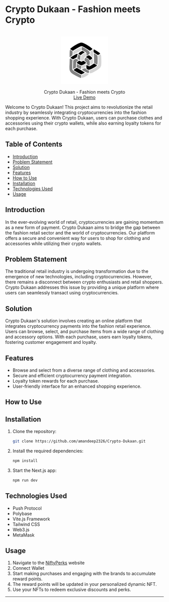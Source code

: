 # Crypto Dukaan - Fashion meets Crypto

<br />
<div align="center">
  <a href="https://github.com/hrsh22//NiftyPerks">
  </a>

  <img width="150px" src="https://github.com/amandeep2326/Crypto-Dukaan/blob/master/src/assets/logo.png"/>

  <p align="center">
    Crypto Dukaan - Fashion meets Crypto
    <br />
    <a href="https://niftyperks.vercel.app/">Live Demo</a>
  </p>
</div>


Welcome to Crypto Dukaan! This project aims to revolutionize the retail industry by seamlessly integrating cryptocurrencies into the fashion shopping experience. With Crypto Dukaan, users can purchase clothes and accessories using their crypto wallets, while also earning loyalty tokens for each purchase.

## Table of Contents

- [Introduction](#introduction)
- [Problem Statement](#problem-statement)
- [Solution](#solution)
- [Features](#features)
- [How to Use](#how-to-use)
- [Installation](#installation)
- [Technologies Used](#technologies-used)
- [Usage](#usage)
  
## Introduction

In the ever-evolving world of retail, cryptocurrencies are gaining momentum as a new form of payment. Crypto Dukaan aims to bridge the gap between the fashion retail sector and the world of cryptocurrencies. Our platform offers a secure and convenient way for users to shop for clothing and accessories while utilizing their crypto wallets.

## Problem Statement

The traditional retail industry is undergoing transformation due to the emergence of new technologies, including cryptocurrencies. However, there remains a disconnect between crypto enthusiasts and retail shoppers. Crypto Dukaan addresses this issue by providing a unique platform where users can seamlessly transact using cryptocurrencies.

## Solution

Crypto Dukaan's solution involves creating an online platform that integrates cryptocurrency payments into the fashion retail experience. Users can browse, select, and purchase items from a wide range of clothing and accessory options. With each purchase, users earn loyalty tokens, fostering customer engagement and loyalty.

## Features

- Browse and select from a diverse range of clothing and accessories.
- Secure and efficient cryptocurrency payment integration.
- Loyalty token rewards for each purchase.
- User-friendly interface for an enhanced shopping experience.

## How to Use



## Installation

1. Clone the repository:

    ```sh
    git clone https://github.com/amandeep2326/Crypto-Dukaan.git
    ```


2. Install the required dependencies:

    ```sh
    npm install
    ```


3. Start the Next.js app:

    ```sh
    npm run dev
    ```


## Technologies Used

- Push Protocol
- Polybase
- Vite.js Framework
- Tailwind CSS
- Web3.js
- MetaMask

## Usage

1. Navigate to the [NiftyPerks](https://niftyperks.vercel.app/) website
2. Connect Wallet
3. Start making purchases and engaging with the brands to accumulate reward points.
4. The reward points will be updated in your personalized dynamic NFT.
5. Use your NFTs to redeem exclusive discounts and perks.

---
